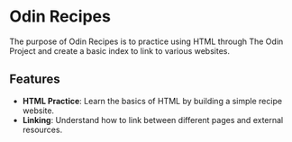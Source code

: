 # Odin Recipes

The purpose of Odin Recipes is to practice using HTML through The Odin Project and create a basic index to link to various websites.

## Features

- **HTML Practice**: Learn the basics of HTML by building a simple recipe website.
- **Linking**: Understand how to link between different pages and external resources.